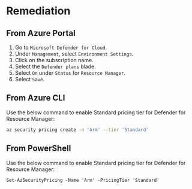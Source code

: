 # Remediation

## From Azure Portal

1. Go to `Microsoft Defender for Cloud`.
2. Under `Management`, select `Environment Settings`.
3. Click on the subscription name.
4. Select the `Defender plans` blade.
5. Select `On` under `Status` for `Resource Manager`.
6. Select `Save`.

## From Azure CLI

Use the below command to enable Standard pricing tier for Defender for Resource Manager:

```sh
az security pricing create -n 'Arm' --tier 'Standard'
```

## From PowerShell

Use the below command to enable Standard pricing tier for Defender for Resource Manager:

```ps
Set-AzSecurityPricing -Name 'Arm' -PricingTier 'Standard'
```
